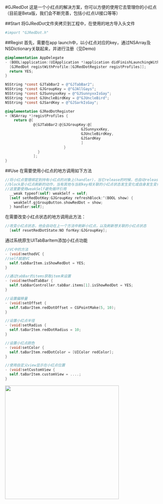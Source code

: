 #GJRedDot
这是一个小红点的解决方案，你可以方便的使用它去管理你的小红点
（目前是Beta版，我们会不断完善，包括小红点UI接口等等）

##Start
将GJRedDot文件夹拷贝到工程中，在使用的地方导入头文件
```bash
#import "GJRedDot.h"
```

##Regist
首先，需要在app launch中，以小红点对应的key，通过NSArray及NSDictionary关联起来，并进行注册（见Demo)
```objective-c
@implementation AppDelegate
- (BOOL)application:(UIApplication *)application didFinishLaunchingWithOptions:(NSDictionary *)launchOptions {
  [GJRedDot registWithProfile:[GJRedDotRegister registProfiles]];
  return YES;
}
```
```objective-c
NSString *const GJTabBar2 = @"GJTabBar2";
NSString *const GJGroupKey = @"GJAllGays";
NSString *const GJSunnyxxKey = @"GJSunnyxxIsGay";
NSString *const GJUncleBirdKey = @"GJUncleBird";
NSString *const GJSardKey = @"GJSarkIsGay";

@implementation GJRedDotRegister
+ (NSArray *)registProfiles {
    return @[
             @{GJTabBar2:@{GJGroupKey:@[
                                   GJSunnyxxKey,
                                   GJUncleBirdKey,
                                   GJSardKey
                                   ]
                           }
               }
             ];
}

```

##Use
在需要使用小红点的地方调用如下方法
```objective-c
//将小红点管理绑定到持有小红点的对象上(handler)，当它release的时候，也自动release小红点的管理
//block是小红点刷新的动作，当有其他与当前key相关联的小红点状态发生变化或自身发生变化时，并影响到当前小红点状态，则进行刷新动作
//这里要使用weakSelf避免循环引用
  __weak typeof(self) weakSelf = self;
  [self setRedDotKey:GJGroupKey refreshBlock:^(BOOL show) {
    weakSelf.gjGroupButton.showRedDot = show;
  } handler:self];
```

在需要改变小红点状态的地方调用此方法：
```objective-c
//改变小红点状态，他会自动在上一个方法中刷新小红点，以及刷新想关联的小红点状态
  [self resetRedDotState:NO forKey:GJGroupKey];
```

通过系统原生UITabBarItem添加小红点功能
```objective-c
//VC中的方法
- (void)methodVC {
//self就是VC
  self.tabBarItem.isShowRedDot = YES;
}

//通过tabBar的items获取item来设置
- (void)methodTabBar {
  self.tabBarController.tabBar.items[1].isShowRedDot = YES;
}

//设置偏移量
- (void)setOffset {
  self.taBarItem.redDotOffset = CGPointMake(5, 10);
}

//设置小红点半径
- (void)setRadius {
  self.taBarItem.redDotRadius = 10;
}

//设置小红点颜色
- (void)setColor {
  self.taBarItem.redDotColor = [UIColor redColor];
}

//使用自定义view显示在小红点位置
- (void)setCustomView {
  self.taBarItem.customView = ....;
}
```
<img src="https://github.com/GJGroup/UITabBarItem-GJRedDot/blob/master/demo.gif" width="375">
